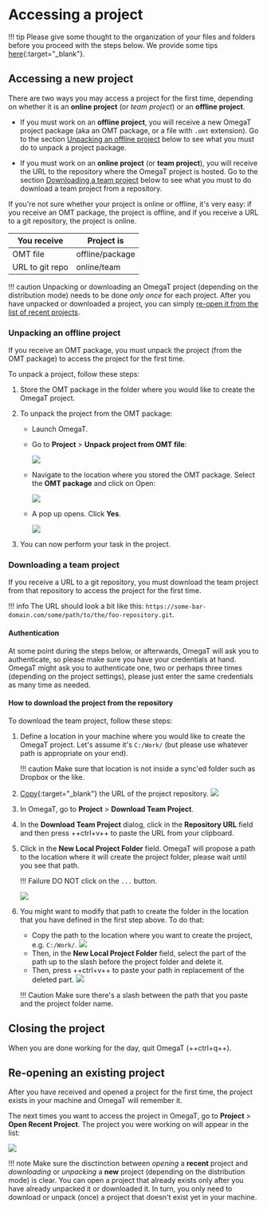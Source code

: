 # Accessing a project

!!! tip
    Please give some thought to the organization of your files and folders before you proceed with the steps below. We provide some tips [here](../../tips/#file-organization){:target="_blank"}.
    <!-- @todo: add file organization tips -->

## Accessing a new project

There are two ways you may access a project for the first time, depending on whether it is an **online project** (or _team project_) or an **offline project**. 

+ If you must work on an **offline project**, you will receive a new OmegaT project package (aka an OMT package, or a file with `.omt` extension). Go to the section [Unpacking an offline project](#unpacking-an-offline-project) below to see what you must do to unpack a project package.

+ If you must work on an **online project** (or **team project**), you will receive the URL to the repository where the OmegaT project is hosted. Go to the section [Downloading a team project](#downloading-a-team-project) below to see what you must to do download a team project from a repository.

If you're not sure whether your project is online or offline, it's very easy: if you receive an OMT package, the project is offline, and if you receive a URL to a git repository, the project is online.

| You receive     | Project is |
|-----------------|---------|
| OMT file        | offline/package |
| URL to git repo | online/team  |


!!! caution
    Unpacking or downloading an OmegaT project (depending on the distribution mode) needs to be done _only once_ for each project. After you have unpacked or downloaded a project, you can simply [re-open it from the list of recent projects](re-opening-an-existing-project).
    <!-- @todo: " If you unpack the OMT file again, you might overwrite your changes and lose your work." to be tested... -->

### Unpacking an offline project

If you receive an OMT package, you must unpack the project (from the OMT package) to access the project for the first time. 

To unpack a project, follow these steps: 

1. Store the OMT package in the folder where you would like to create the OmegaT project.<!-- @todo: tips on file organization -->

2. To unpack the project from the OMT package:
  
    + Launch OmegaT.
  
    + Go to **Project** > **Unpack project from OMT file**:<!-- @todo: update screenshot -->

        ![](../_assets/img/01_import_omt_package.png)
        <!-- @todo: update screenshot, current version -->

        <!-- ![](../_assets/img/01_import_omt_package.jpg){ align=right } -->

    + Navigate to the location where you stored the OMT package. Select the **OMT package** and click on Open:
  
        ![](../_assets/img/02_open_omt_package.png)

    + A pop up opens. Click **Yes**.
  
        ![](../_assets/img/03_delete_original_package.png) 

4. You can now perform your task in the project.


### Downloading a team project

If you receive a URL to a git repository, you must download the team project from that repository to access the project for the first time.

!!! info 
    The URL should look a bit like this: `https://some-bar-domain.com/some/path/to/the/foo-repository.git`.

#### Authentication

At some point during the steps below, or afterwards, OmegaT will ask you to authenticate, so please make sure you have your credentials at hand. OmegaT might ask you to authenticate one, two or perhaps three times (depending on the project settings), please just enter the same credentials as many time as needed.

#### How to download the project from the repository

To download the team project, follow these steps: 

1. Define a location in your machine where you would like to create the OmegaT project. Let's assume it's `C:/Work/` (but please use whatever path is appropriate on your end). <!-- @todo: tips on file organization -->

    !!! caution
        Make sure that location is not inside a sync'ed folder such as Dropbox or the like.

2. [Copy](../../tips/#how-to-copy-paste-a-url){:target="_blank"} the URL of the project repository.
    ![](../_assets/img/copy-url.gif)

3. In OmegaT, go to **Project** > **Download Team Project**.
    <!-- @todo: update screenshot -->
    <!-- ![](../_assets/img/download-team-project.png) -->
    
    <!-- That will open the **Download Team Project** dialog. -->
    <!-- ![](../_assets/img/download-git-dialog.png) -->

4. In the **Download Team Project** dialog, click in the **Repository URL** field and then press ++ctrl+v++ to paste the URL from your clipboard.

5. Click in the **New Local Project Folder** field. OmegaT will propose a path to the location where it will create the project folder, please wait until you see that path. 

    !!! Failure
        DO NOT click on the `...` button.

    <!-- ![](../_assets/img/download-git-dialog-default-values.png) -->
    ![](../_assets/img/download-team-project.gif)

6. You might want to modify that path to create the folder in the location that you have defined in the first step above. To do that:

    + Copy the path to the location where you want to create the project, e.g. `C:/Work/`. 
    ![](../_assets/img/download-git-dialog-copy-path.gif)
    + Then, in the **New Local Project Folder** field, select the part of the path up to the slash before the project folder and delete it.
    + Then, press ++ctrl+v++ to paste your path in replacement of the deleted part. 
    ![](../_assets/img/download-git-dialog-update-path.gif)

    !!! Caution
        Make sure there's a slash between the path that you paste and the project folder name.

## Closing the project

When you are done working for the day, quit OmegaT (++ctrl+q++).


## Re-opening an existing project

After you have received and opened a project for the first time, the project exists in your machine and OmegaT will remember it. 

The next times you want to access the project in OmegaT, go to **Project** > **Open Recent Project**. The project you were working on will appear in the list:

   ![](../_assets/img/04_open_recent_project.jpg)


!!! note
    Make sure the disctinction between _opening_ a **recent** project and _downloading_ or _unpacking_ a **new** project (depending on the distribution mode) is clear. You can open a project that already exists only after you have already unpacked it or downloaded it. In turn, you only need to download or unpack (once) a project that doesn't exist yet in your machine.
